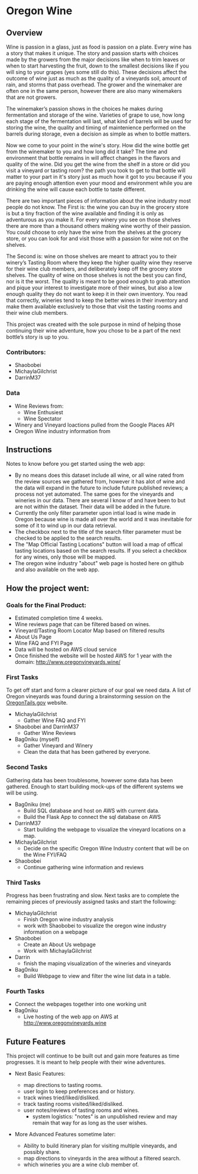 # Oregon Wine


## Overview
Wine is passion in a glass, just as food is passion on a plate. Every wine has a story that makes it unique. The story and passion starts with choices made by the growers from the major decisions like when to trim leaves or when to start harvesting the fruit, down to the smallest decisions like if you will sing to your grapes (yes some still do this). These decisions affect the outcome of wine just as much as the quality of a vineyards soil, amount of rain, and storms that pass overhead. The grower and the winemaker are often one in the same person, however there are also many winemakers that are not growers. 

The winemaker’s passion shows in the choices he makes during fermentation and storage of the wine. Varieties of grape to use, how long each stage of the fermentation will last, what kind of barrels will be used for storing the wine, the quality and timing of maintenience performed on the barrels during storage, even a decision as simple as when to bottle matters.

Now we come to your point in the wine's story. How did the wine bottle get from the winemaker to you and how long did it take? The time and environment that bottle remains in will affect changes in the flavors and quality of the wine. Did you get the wine from the shelf in a store or did you visit a vineyard or tasting room? the path you took to get to that bottle will matter to your part in it's story just as much how it got to you because if you are paying enough attention even your mood and environment while you are drinking the wine will cause each bottle to taste different. 

There are two important pieces of information about the wine industry most people do not know. The First is: the wine you can buy in the grocery store is but a tiny fraction of the wine available and finding it is only as adventurous as you make it. For every winery you see on those shelves there are more than a thousand others making wine worthy of their passion. You could choose to only have the wine from the shelves at the grocery store, or you can look for and visit those with a passion for wine not on the shelves. 

The Second is: wine on those shelves are meant to attract you to their winery’s Tasting Room where they keep the higher quality wine they reserve for their wine club members, and deliberately keep off the grocery store shelves. The quality of wine on those shelves is not the best you can find, nor is it the worst. The quality is meant to be good enough to grab attention and pique your interest to investigate more of their wines, but also a low enough quality they do not want to keep it in their own inventory. You read that correctly, wineries tend to keep the better wines in their inventory and make them available exclusively to those that visit the tasting rooms and their wine club members.

This project was created with the sole purpose in mind of helping those continuing their wine adventure, how you chose to be a part of the next bottle’s story is up to you. 


### Contributors:
- Shaobobei
- MichaylaGilchrist
- DarrinM37

### Data
- Wine Reviews from:
    - Wine Enthusiest
    - Wine Spectator
- Winery and Vineyard loactions pulled from the Google Places API
- Oregon Wine industry information from 

## Instructions
Notes to know before you get started using the web app: 
- By no means does this dataset include all wine, or all wine rated from the review sources we gathered from, however it has alot of wine and the data will expand in the future to include future published reviews; a process not yet automated. The same goes for the vineyards and wineries in our data. There are several I know of and have been to but are not within the dataset. Their data will be added in the future.
- Currently the only filter parameter upon intial load is wine made in Oregon because wine is made all over the world and it was inevitable for some of it to wind up in our data retrieval.
- The checkbox next to the title of the search filter parameter must be checked to be applied to the search results. 
- The "Map Official Tasting Locations" button will load a map of offical tasting locations based on the search results. If you select a checkbox for any wines, only those will be mapped.
- The oregon wine industry "about" web page is hosted here on github and also available on the web app.

## How the project went:

### Goals for the Final Product:
- Estimated completion time 4 weeks.
- Wine reviews page that can be filtered based on wines.
- Vineyard/Tasting Room Locator Map based on filtered results
- About Us Page
- Wine FAQ and FYI Page
- Data will be hosted on AWS cloud service
- Once finished the website will be hosted AWS for 1 year with the domain:  <a href=http://www.oregonvineyards.wine/>http://www.oregonvineyards.wine/</a>

### First Tasks
To get off start and form a clearer picture of our goal we need data. A list of Oregon vineyards was found during a brainstorming session on the <a href=https://oregontails.org/things-to-do/eat-drink/oregon-wineries-list/>OregonTails.gov</a> website.  
- MichaylaGilchrist
    - Gather Wine FAQ and FYI
- Shaobobei and DarrinM37
    - Gather Wine Reviews
- Bag0niku (myself)
    - Gather Vineyard and Winery 
    - Clean the data that has been gathered by everyone.

### Second Tasks
Gathering data has been troublesome, however some data has been gathered. Enough to start building mock-ups of the different systems we will be using.
- Bag0niku (me)
    - Build SQL database and host on AWS with current data.
    - Build the Flask App to connect the sql database on AWS
- DarrinM37    
    - Start building the webpage to visualize the vineyard locations on a map. 
- MichaylaGilchrist
    - Decide on the specific Oregon Wine Industry content that will be on the Wine FYI/FAQ 
- Shaobobei
    - Continue gathering wine information and reviews


### Third Tasks
Progress has been frustrating and slow. Next tasks are to complete the remaining pieces of previously assigned tasks and start the following:
- MichaylaGilchrist
    - Finish Oregon wine industry analysis
    - work with Shaobobei to visualize the oregon wine industry information on a webpage
- Shaobobei
    - Create an About Us webpage
    - Work with MichaylaGilchrist
- Darrin
    - finish the maping visualization of the wineries and vineyards
- Bag0niku
    - Build Webpage to view and filter the wine list data in a table.  
    
### Fourth Tasks
- Connect the webpages together into one working unit
- Bag0niku
    - Live hosting of the web app on AWS at http://www.oregonvineyards.wine


## Future Features
This project will continue to be built out and gain more features as time progresses. It is meant to help people with their wine adventures.

- Next Basic Features:
    - map directions to tasting rooms.
    - user login to keep preferences and or history.
    - track wines tried/liked/disliked.
    - track tasting rooms visited/liked/disliked.
    - user notes/reviews of tasting rooms and wines.
        - system logistics: "notes" is an unpublished review and may remain that way for as long as the user wishes.

- More Advanced Features sometime later:
    - Ability to build itinerary plan for visiting multiple vineyards, and possibly share.
    - map directions to vineyards in the area without a filtered search.
    - which wineries you are a wine club member of.
